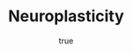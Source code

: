 ---
title: "Neuroplasticity"
bookCover: "/assets/book-covers/neuroplasticity.jpg"
slug: "neuroplasticity"
bookAuthor: "Moheb Costandi"
rating: 10
done: false
tags: []
detailedNotes: false
amazonLink: ""
author:
  name: Rico Trebeljahr
  picture: "/assets/blog/profile.jpeg"
---